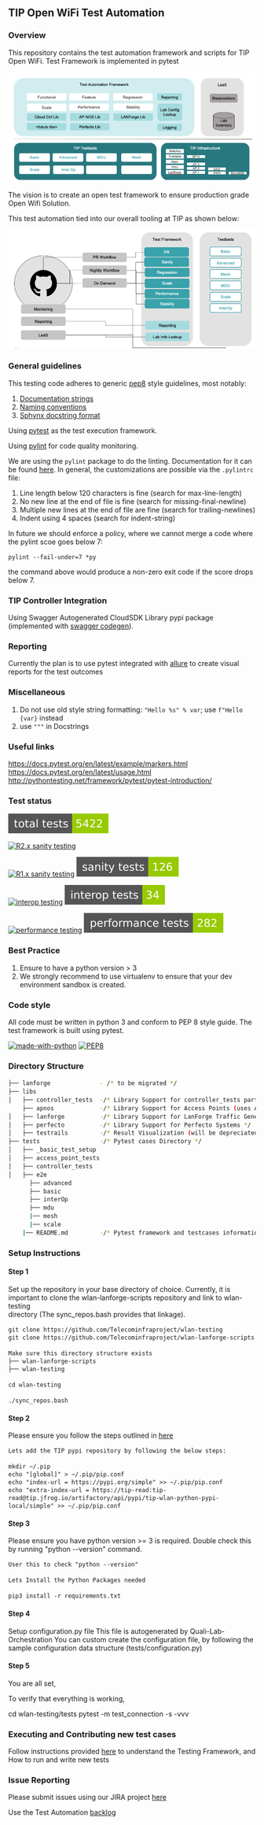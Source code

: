 ## TIP Open WiFi Test Automation

### Overview

This repository contains the test automation framework and scripts for TIP Open WiFi.
Test Framework is implemented in pytest

![Automation Overview](.img/automation_overview.png)

The vision is to create an open test framework to ensure production grade Open Wifi Solution.

This test automation tied into our overall tooling at TIP as shown below:

![Tools and Test Automation](.img/Tools_and_Testing.png)

### General guidelines

This testing code adheres to generic [pep8](https://www.python.org/dev/peps/pep-0008/#introduction) style guidelines, most notably:

1. [Documentation strings](https://www.python.org/dev/peps/pep-0008/#documentation-strings)
2. [Naming conventions](https://www.python.org/dev/peps/pep-0008/#prescriptive-naming-conventions)
3. [Sphynx docstring format](https://sphinx-rtd-tutorial.readthedocs.io/en/latest/docstrings.html)

Using [pytest](https://docs.pytest.org/en/6.2.x/) as the test execution framework.

Using [pylint](http://pylint.pycqa.org) for code quality monitoring.

We are using the `pylint` package to do the linting. Documentation for it can be found [here](http://pylint.pycqa.org/en/latest/).
In general, the customizations are possible via the `.pylintrc` file:

1. Line length below 120 characters is fine (search for max-line-length)
2. No new line at the end of file is fine (search for missing-final-newline)
3. Multiple new lines at the end of file are fine (search for trailing-newlines)
4. Indent using 4 spaces (search for indent-string)

In future we should enforce a policy, where we cannot merge a code where the pylint scoe goes below 7:

```shell
pylint --fail-under=7 *py
```

the command above would produce a non-zero exit code if the score drops below 7.

### TIP Controller Integration

Using Swagger Autogenerated CloudSDK Library pypi package (implemented with [swagger codegen](https://github.com/swagger-api/swagger-codegen)).

### Reporting

Currently the plan is to use pytest integrated with [allure](https://docs.qameta.io/allure/#_pytest) to create visual reports for the test outcomes

### Miscellaneous

1. Do not use old style string formatting: `"Hello %s" % var`; use `f"Hello {var}` instead
2. use `"""` in Docstrings

### Useful links

https://docs.pytest.org/en/latest/example/markers.html  
https://docs.pytest.org/en/latest/usage.html  
http://pythontesting.net/framework/pytest/pytest-introduction/

### Test status

![total test count](https://raw.githubusercontent.com/Telecominfraproject/wlan-testing/badges/total-count.svg)

[![R2.x sanity testing](https://github.com/Telecominfraproject/wlan-testing/actions/workflows/uc_sanity.yml/badge.svg)](https://github.com/Telecominfraproject/wlan-testing/actions/workflows/uc_sanity.yml)

[![R1.x sanity testing](https://github.com/Telecominfraproject/wlan-testing/actions/workflows/sanity.yml/badge.svg)](https://github.com/Telecominfraproject/wlan-testing/actions/workflows/sanity.yml)
![sanity test count](https://raw.githubusercontent.com/Telecominfraproject/wlan-testing/badges/sanity-count.svg)

[![interop testing](https://github.com/Telecominfraproject/wlan-testing/actions/workflows/interop.yml/badge.svg)](https://github.com/Telecominfraproject/wlan-testing/actions/workflows/interop.yml)
![interop test count](https://raw.githubusercontent.com/Telecominfraproject/wlan-testing/badges/interop-count.svg)

[![performance testing](https://github.com/Telecominfraproject/wlan-testing/actions/workflows/performance.yml/badge.svg)](https://github.com/Telecominfraproject/wlan-testing/actions/workflows/performance.yml)
![performance test count](https://raw.githubusercontent.com/Telecominfraproject/wlan-testing/badges/performance-count.svg)

### Best Practice

1. Ensure to have a python version > 3
2. We strongly recommend to use virtualenv to ensure that your dev environment sandbox is created.

### Code style

All code must be written in python 3 and conform to PEP 8 style guide. The test framework is built using pytest.  

[![made-with-python](https://img.shields.io/badge/Made%20with-Python-1f425f.svg)](https://www.python.org/)
[![PEP8](https://img.shields.io/badge/code%20style-pep8-orange.svg)](https://www.python.org/dev/peps/pep-0008/)  

### Directory Structure

```bash
├── lanforge              - /* to be migrated */
├── libs
│   ├── controller_tests  -/* Library Support for controller_tests part  */
    ├── apnos             -/* Library Support for Access Points (uses AP SSH)  */
│   ├── lanforge          -/* Library Support for LanForge Traffic Generator */
│   ├── perfecto          -/* Library Support for Perfecto Systems */
│   ├── testrails         -/* Result Visualization (will be depreciated ) */
├── tests                 -/* Pytest cases Directory */
│   ├── _basic_test_setup
│   ├── access_point_tests
│   ├── controller_tests
│   ├── e2e
      ├── advanced
      ├── basic
      ├── interOp
      ├── mdu
      |── mesh
      |── scale
    |── README.md         -/* Pytest framework and testcases information */
```

### Setup Instructions

#### Step 1

Set up the repository in your base directory of choice. Currently, it is 
important to clone the wlan-lanforge-scripts repository and link to wlan-testing  
directory (The sync_repos.bash provides that linkage).

```shell
git clone https://github.com/Telecominfraproject/wlan-testing
git clone https://github.com/Telecominfraproject/wlan-lanforge-scripts

Make sure this directory structure exists
├── wlan-lanforge-scripts
├── wlan-testing

cd wlan-testing

./sync_repos.bash
```

#### Step 2

Please ensure you follow the steps outlined in [here](./libs/controller/README.md)

```shell
Lets add the TIP pypi repository by following the below steps:

mkdir ~/.pip
echo "[global]" > ~/.pip/pip.conf
echo "index-url = https://pypi.org/simple" >> ~/.pip/pip.conf
echo "extra-index-url = https://tip-read:tip-read@tip.jfrog.io/artifactory/api/pypi/tip-wlan-python-pypi-local/simple" >> ~/.pip/pip.conf
```

#### Step 3

Please ensure you have python version >= 3 is required. Double check this by running "python --version" command.

```shell
User this to check "python --version"

Lets Install the Python Packages needed

pip3 install -r requirements.txt
```

#### Step 4

Setup configuration.py file
This file is autogenerated by Quali-Lab-Orchestration
You can custom create the configuration file, by following the sample configuration data structure (tests/configuration.py)

#### Step 5

You are all set,

To verify that everything is working,

cd wlan-testing/tests
pytest -m test_connection -s -vvv

### Executing and Contributing new test cases

Follow instructions provided [here](./tests/README.md)  to understand the Testing Framework, and How to run and 
write new tests

### Issue Reporting
Please submit issues using our JIRA project [here](https://telecominfraproject.atlassian.net/browse/WIFI)

Use the Test Automation [backlog](https://telecominfraproject.atlassian.net/secure/RapidBoard.jspa?projectKey=WIFI&rapidView=48&view=planning.nodetail)
